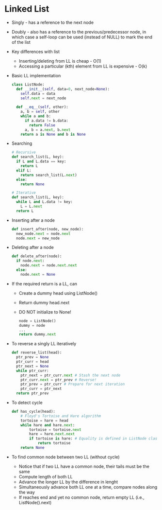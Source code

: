 # Linked List

- Singly - has a reference to the next node
- Doubly - also has a reference to the previous/predecessor node, in which case a self-loop can be used (instead of NULL) to mark the end of the list
- Key differences with list
  - Inserting/deleting from LL is cheap - O(1)
  - Accessing a particular (kth) element from LL is expensive - O(k)

- Basic LL implementation

  ```python
  class ListNode:
    def __init__(self, data=0, next_node=None):
      self.data = data
      self.next = next_node
     
    def __eq__(self, other):
      a, b = self, other
      while a and b:
        if a.data != b.data:
          return False
        a, b = a.next, b.next
      return a is None and b is None
  ```

- Searching

  ```python
  # Recursive
  def search_list(L, key):
    if L and L.data == key:
      return L
    elif L:
      return search_list(L.next)
    else:
      return None
  
  # Iterative
  def search_list(L, key):
    while L and L.data != key:
      L = L.next
    return L
  ```

- Inserting after a node

  ```python
  def insert_after(node, new_node):
    new_node.next = node.next
    node.next = new_node
  ```

- Deleting after a node

  ```python
  def delete_after(node):
    if node.next:
      node.next = node.next.next
    else:
      node.next = None
  ```

- If the required return is a LL, can

  - Create a dummy head using ListNode()

  - Return dummy head.next

  - DO NOT initialize to None!

    ```python
    node = ListNode()
    dummy = node
    ...
    return dummy.next
    ```

- To reverse a singly LL iteratively

  ```python
  def reverse_list(head):
    ptr_prev = None
    ptr_curr = head
    ptr_next = None
    while ptr_curr:
      ptr_next = ptr_curr.next # Stash the next node
      ptr_curr.next = ptr_prev # Reverse!
      ptr_prev = ptr_curr # Prepare for next iteration
      ptr_curr = ptr_next
    return ptr_prev
  ```

- To detect cycle

  ```python
  def has_cycle(head):
      # Floyd's Tortoise and Hare algorithm
      tortoise = hare = head
      while hare and hare.next:
          tortoise = tortoise.next
          hare = hare.next.next
          if tortoise is hare: # Equality is defined in ListNode class
              return tortoise
      return None
  ```

- To find common node between two LL (without cycle)
  - Notice that if two LL have a common node, their tails must be the same
  - Compute length of both LL
  - Advance the longer LL by the difference in lenght
  - Simultaneously advance both LL one at a time, compare nodes along the way
  - If reaches end and yet no common node, return empty LL (i.e., ListNode().next)
